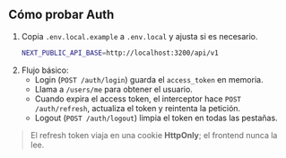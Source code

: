 ## Cómo probar Auth

1. Copia `.env.local.example` a `.env.local` y ajusta si es necesario.
   ```bash
   NEXT_PUBLIC_API_BASE=http://localhost:3200/api/v1
   ```
2. Flujo básico:
   - Login (`POST /auth/login`) guarda el `access_token` en memoria.
   - Llama a `/users/me` para obtener el usuario.
   - Cuando expira el access token, el interceptor hace `POST /auth/refresh`,
     actualiza el token y reintenta la petición.
   - Logout (`POST /auth/logout`) limpia el token en todas las pestañas.

> El refresh token viaja en una cookie **HttpOnly**; el frontend nunca la lee.

